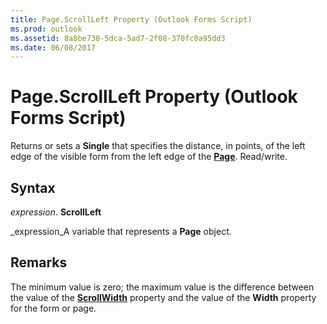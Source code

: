 ```yaml
---
title: Page.ScrollLeft Property (Outlook Forms Script)
ms.prod: outlook
ms.assetid: 8a8be730-5dca-5ad7-2f08-370fc0a95dd3
ms.date: 06/08/2017
---
```



# Page.ScrollLeft Property (Outlook Forms Script)

Returns or sets a **Single** that specifies the distance, in points, of the left edge of the visible form from the left edge of the **[Page](page-object-outlook-forms-script.md)**. Read/write.


## Syntax

 _expression_. **ScrollLeft**

 _expression_A variable that represents a **Page** object.


## Remarks

The minimum value is zero; the maximum value is the difference between the value of the **[ScrollWidth](page-scrollwidth-property-outlook-forms-script.md)** property and the value of the **Width** property for the form or page.


